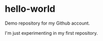 # hello-world
Demo repository for my Github account. 

I'm just experimenting in my first repository. 

